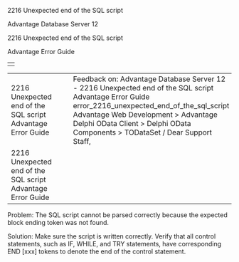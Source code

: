 2216 Unexpected end of the SQL script




Advantage Database Server 12  

2216 Unexpected end of the SQL script

Advantage Error Guide

|  |
| --- |
|  |

|  |  |  |  |  |
| --- | --- | --- | --- | --- |
| 2216 Unexpected end of the SQL script  Advantage Error Guide |  |  | Feedback on: Advantage Database Server 12 - 2216 Unexpected end of the SQL script Advantage Error Guide error\_2216\_unexpected\_end\_of\_the\_sql\_script Advantage Web Development > Advantage Delphi OData Client > Delphi OData Components > TODataSet / Dear Support Staff, |  |
| 2216 Unexpected end of the SQL script  Advantage Error Guide |  |  |  |  |

Problem: The SQL script cannot be parsed correctly because the expected block ending token was not found.

Solution: Make sure the script is written correctly. Verify that all control statements, such as IF, WHILE, and TRY statements, have corresponding END [xxx] tokens to denote the end of the control statement.